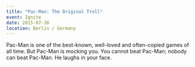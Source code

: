 ```yaml
---
title: "Pac-Man: The Original Troll"
event: Ignite
date: 2015-07-30
location: Berlin / Germany
---
```

Pac-Man is one of the best-known, well-loved and often-copied games of all time. But Pac-Man is mocking you. You cannot beat Pac-Man; nobody can beat Pac-Man. He laughs in your face.
